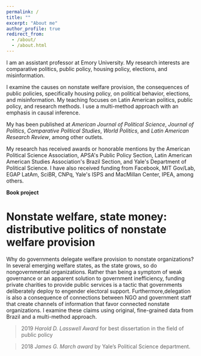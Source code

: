 ```yaml
---
permalink: /
title: ""
excerpt: "About me"
author_profile: true
redirect_from: 
  - /about/
  - /about.html
---
```


I am an  assistant  professor  at  Emory  University.  My  research  interests  are comparative  politics,  public  policy, housing policy,  elections, and misinformation. 

I examine the causes on  nonstate  welfare  provision,  the  consequences  of  public  policies, specifically housing policy,  on  political behavior, elections, and misinformation. My teaching focuses on Latin American politics, public policy, and research methods. I use a multi-method approach with an emphasis in causal inference.

My has been published at *American Journal of Political Science*, *Journal of Politics*, *Comparative Political Studies*, *World Politics*, and *Latin American Research Review*, among other outlets. 

My research has received awards or honorable mentions by the American Political Science Association, APSA's Public  Policy  Section, Latin American American Studies Association's Brazil Section, and Yale's Department of Political Science. I have also received funding from Facebook, MIT Gov/Lab, EGAP LatAm, SciBR, CNPq, Yale's ISPS and MacMillan Center, IPEA, among others.

**Book project**

**Nonstate welfare, state money: distributive politics of nonstate welfare provision**
======

Why do governments delegate welfare provision to nonstate organizations? In several emerging welfare  states, as the  state  grows,  so  do nongovernmental organizations. Rather  than  being  a symptom of weak governance or an apparent solution to government inefficiency, funding private charities  to  provide  public  services  is  a  tactic that governments  deliberately  deploy  to  engender electoral support. Furthermore,delegation is also a consequence of connections between NGO and government staff that create channels of information that favor connected nonstate organizations. I examine these claims using original, fine-grained data from Brazil and a multi-method approach.

> 2019 *Harold D. Lasswell Award* for best  dissertation in  the  field  of  public  policy 

> 2018  *James  G.  March  award*  by  Yale’s Political Science department. 

